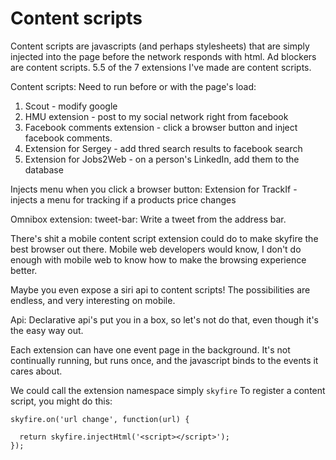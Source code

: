 # Content scripts

Content scripts are javascripts (and perhaps stylesheets) that are simply injected
into the page before the network responds with html. Ad blockers are content scripts.
5.5 of the 7 extensions I've made are content scripts.

Content scripts:
Need to run before or with the page's load:
1. Scout - modify google
2. HMU extension - post to my social network right from facebook
3. Facebook comments extension - click a browser button and inject facebook comments.
4. Extension for Sergey - add thred search results to facebook search
5. Extension for Jobs2Web - on a person's LinkedIn, add them to the database

Injects menu when you click a browser button:
Extension for TrackIf - injects a menu for tracking if a products price changes

Omnibox extension:
tweet-bar: Write a tweet from the address bar.

There's shit a mobile content script extension could do to make skyfire the best browser out there.
Mobile web developers would know, I don't do enough with mobile web to know how to make the browsing experience better.

Maybe you even expose a siri api to content scripts! The possibilities are endless, and very interesting on mobile.


Api:
Declarative api's put you in a box, so let's not do that, even though it's the easy way out.

Each extension can have one event page in the background.
It's not continually running, but runs once, and the javascript binds to the events it cares about.

We could call the extension namespace simply `skyfire`
To register a content script, you might do this:
```
skyfire.on('url change', function(url) {
  
  return skyfire.injectHtml('<script></script>');
});
```

